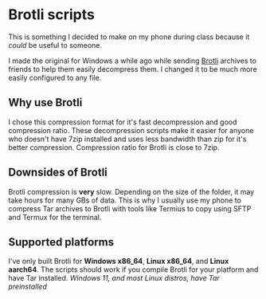 # Brotli scripts

This is something I decided to make on my phone during class because it *could* be useful to someone.

I made the original for Windows a while ago while sending [Brotli](https://github.com/google/brotli) archives to friends to help them easily decompress them. I changed it to be much more easily configured to any file.

## Why use Brotli

I chose this compression format for it's fast decompression and good compression ratio. These decompression scripts make it easier for anyone who doesn't have 7zip installed and uses less bandwidth than zip for it's better compression. Compression ratio for Brotli is close to 7zip.

## Downsides of Brotli

Brotli compression is **very** slow. Depending on the size of the folder, it may take hours for many GBs of data. This is why I usually use my phone to compress Tar archives to Brotli with tools like Termius to copy using SFTP and Termux for the terminal.

## Supported platforms

I've only built Brotli for **Windows x86_64**, **Linux x86_64**, and **Linux aarch64**. The scripts should work if you compile Brotli for your platform and have Tar installed. *Windows 11, and most Linux distros, have Tar preinstalled*
